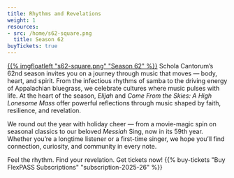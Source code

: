 ```yaml
---
title: Rhythms and Revelations
weight: 1
resources:
- src: /home/s62-square.png
  title: Season 62
buyTickets: true
---
```


<a href="/concerts">{{% imgfloatleft "s62-square.png" "Season 62" %}}</a>
Schola Cantorum’s 62nd season invites you on a journey through music that moves — body, heart, and spirit.
From the infectious rhythms of samba to the driving energy of Appalachian bluegrass,
we celebrate cultures where music pulses with life.
At the heart of the season, *Elijah* and *Come From the Skies: A High Lonesome Mass* offer powerful reflections through music shaped by faith, resilience, and revelation.

We round out the year with holiday cheer — from a movie-magic spin on seasonal classics to our beloved *Messiah* Sing, now in its 59th year.
Whether you’re a longtime listener or a first-time singer, we hope you’ll find connection, curiosity, and community in every note.

Feel the rhythm. Find your revelation. Get tickets now!
{{% buy-tickets "Buy FlexPASS Subscriptions" "subscription-2025-26" %}}

<div>&nbsp;</div>
